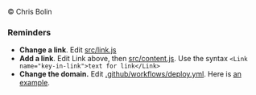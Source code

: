 ©️ Chris Bolin

### Reminders

- **Change a link**. Edit [src/link.js](https://github.com/chrisbolin/chrisbolin.github.io/blob/master/src/link.js)
- **Add a link**. Edit Link above, then [src/content.js](https://github.com/chrisbolin/chrisbolin.github.io/blob/master/src/content.js). Use the syntax `<Link name="key-in-link">text for link</Link>`
- **Change the domain.** Edit [.github/workflows/deploy.yml](https://github.com/chrisbolin/chrisbolin.github.io/blob/master/.github/workflows/deploy.yml). Here is [an example](https://github.com/chrisbolin/chrisbolin.github.io/blob/84188719be325667820711c5e2f8deeb79ccd46b/.github/workflows/deploy.yml#L34).
